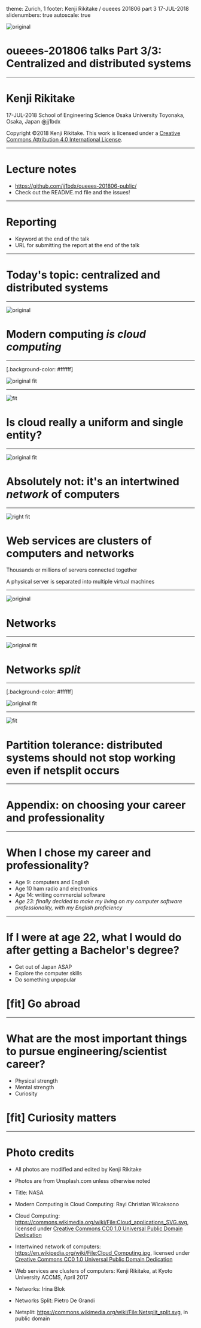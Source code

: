 theme: Zurich, 1
footer: Kenji Rikitake / oueees 201806 part 3 17-JUL-2018
slidenumbers: true
autoscale: true

![original](nasa-43569-slide.jpg)

# oueees-201806 talks Part 3/3: Centralized and distributed systems

<!-- Use Deckset 2.0, 4:3 aspect ratio -->

---

# Kenji Rikitake

17-JUL-2018
School of Engineering Science
Osaka University
Toyonaka, Osaka, Japan
@jj1bdx

Copyright ©2018 Kenji Rikitake.
This work is licensed under a [Creative Commons Attribution 4.0 International License](https://creativecommons.org/licenses/by/4.0/).

---

# Lecture notes

* <https://github.com/jj1bdx/oueees-201806-public/>
* Check out the README.md file and the issues!

---

# Reporting

* Keyword at the end of the talk
* URL for submitting the report at the end of the talk

---

# Today's topic: centralized and distributed systems

---

![original](rayi-christian-wicaksono-366-slide.jpg)

# Modern computing *is cloud computing*

---
[.background-color: #ffffff]

![original fit](Cloud_applications_SVG.jpg)

---

![fit](Cloud_applications_SVG.jpg)

# Is cloud really a uniform and single entity?

---

![original fit](Cloud_Computing-slide.jpg)

# Absolutely not: it's an intertwined *network* of computers

---

![right fit](kyoto-u-hpc-20170425.jpg)

# Web services are clusters of computers and networks

Thousands or millions of servers connected together

A physical server is separated into multiple virtual machines

---

![original](irina-blok-15361-slide.jpg)

# Networks

---

![original fit](pietro-de-grandi-155722-slide.jpg)

# Networks *split*

---
[.background-color: #ffffff]

![original fit](netsplit.jpg)

---

![fit](netsplit.jpg)

# Partition tolerance: distributed systems should not stop working even if netsplit occurs


---

# Appendix: on choosing your career and professionality

---

# When I chose my career and professionality?

* Age 9: computers and English
* Age 10 ham radio and electronics
* Age 14: writing commercial software
* *Age 23: finally decided to make my living on my computer software professionality, with my English proficiency*

---

# If I were at age 22, what I would do after getting a Bachelor's degree?

* Get out of Japan ASAP
* Explore the computer skills
* Do something unpopular

# [fit] Go abroad

---

# What are the most important things to pursue engineering/scientist career?

* Physical strength
* Mental strength
* Curiosity

# [fit] Curiosity matters

---

# Photo credits

* All photos are modified and edited by Kenji Rikitake
* Photos are from Unsplash.com unless otherwise noted

* Title: NASA
* Modern Computing is Cloud Computing: Rayi Christian Wicaksono
* Cloud Computing: <https://commons.wikimedia.org/wiki/File:Cloud_applications_SVG.svg>, licensed under [Creative Commons CC0 1.0 Universal Public Domain Dedication](https://creativecommons.org/publicdomain/zero/1.0/deed.en)
* Intertwined network of computers: <https://en.wikipedia.org/wiki/File:Cloud_Computing.jpg>, licensed under [Creative Commons CC0 1.0 Universal Public Domain Dedication](https://creativecommons.org/publicdomain/zero/1.0/deed.en)
* Web services are clusters of computers: Kenji Rikitake, at Kyoto University ACCMS, April 2017
* Networks: Irina Blok
* Networks Split: Pietro De Grandi
* Netsplit: <https://commons.wikimedia.org/wiki/File:Netsplit_split.svg>, in public domain

<!--
Local Variables:
mode: markdown
coding: utf-8
End:
-->
